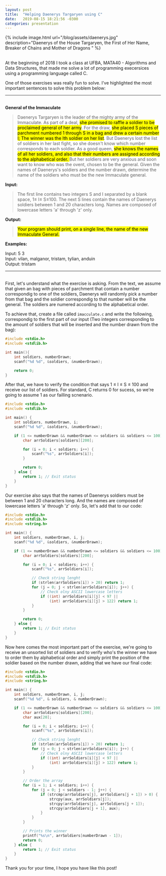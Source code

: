 ```yaml
---
layout: post
title:  "Helping Daenerys Targaryen using C"
date:   2019-08-15 18:21:56 -0300
categories: presentation
---
```


{% include image.html url="/blog/assets/daenerys.jpg" description="Daenerys of the House Targaryen, the First of Her Name, Breaker of Chains and Mother of Dragons " %}

<br>At the beginning of 2018 I took a class at UFBA, MATA40 - Algorithms and Data Structures, that made me solve a lot of programming execersices using a programming language called C.

One of those exercises was really fun to solve. I've highlighted the most important sentences to solve this problem below:

***

<br> **General of the Immaculate**

> Daenerys Targaryen is the leader of the mighty army of the Immaculate. As part of a deal, <mark>she promised to raffle a soldier to be proclaimed general of her army</mark>. For the draw, <mark>she placed S pieces of parchment numbered 1 through S in a bag and drew a certain number I; The winner was the Ith soldier on her list</mark>. But Daenerys lost the list of soldiers in her last fight, so she doesn't know which number corresponds to each soldier. As a good queen, <mark> she knows the names of all her soldiers, and also that their numbers are assigned according to the alphabetical order. </mark> But her soldiers are very anxious and soon want to know who was the ovent, chosen to be the general. Given the names of Daenerys's soldiers and the number drawn, determine the name of the soldiers who must be the new Immaculate general.

**Input:**

> The first line contains two integers S and I separated by a blank space, 1≤ I≤ S≤100. The next S lines contain the names of Daenerys soldiers between 1 and 20 characters long. Names are composed of lowercase letters 'a' through 'z' only.

**Output:**

> <mark>Your program should print, on a single line, the name of the new Immaculate General. </mark>

**Examples:**

Input: 5 3  
Input: vilan, malganor, tristam, tylian, anduin  
Output: tristam  

***

<br> First, let's understand what the exercise is asking. From the text, we assume that given an bag with pieces of parchment that contain a number correspondig to one of the soldiers, Daenerys will randomly pick a number from that bag and the soldier correspondig to that number will be the general. The soldiers are numered according to the alphabetical order.   

To achieve that, create a file called `imacculate.c` and write the following, correspondig to the first part of our input (Two integers corresponding to the amount of soldiers that will be inserted and the number drawn from the bag):

```c
#include <stdio.h>
#include <stdlib.h>

int main(){
    int soldiers, numberDrawn;
    scanf("%d %d", &soldiers, &numberDrawn);

    return 0;
}

```
After that, we have to verify the condition that says 1 ≤ I ≤ S ≤ 100 and receive our list of soldiers. For standard, C returns 0 for sucess, so we're going to assume 1 as our failling scnenario.

```c
#include <stdio.h>
#include <stdlib.h>

int main() {
    int soldiers, numberDrawn, i;
    scanf("%d %d", &soldiers, &numberDrawn);

    if (1 <= numberDrawn && numberDrawn <= soldiers && soldiers <= 100) {
        char arrSoldiers[soldiers][200];

        for (i = 0; i < soldiers; i++) {
            scanf("%s", arrSoldiers[i]);
        }

        return 0;
    } else {
        return 1; // Exit status
    }
}

```

Our exercise also says that the names of Daenerys soldiers must be between 1 and 20 characters long. And the names are composed of lowercase letters 'a' through 'z' only. So, let's add that to our code: 

```c
#include <stdio.h>
#include <stdlib.h>
#include <string.h>

int main() {
    int soldiers, numberDrawn, i, j;
    scanf("%d %d", &soldiers, &numberDrawn);

    if (1 <= numberDrawn && numberDrawn <= soldiers && soldiers <= 100) {
        char arrSoldiers[soldiers][200];

        for (i = 0; i < soldiers; i++) {
            scanf("%s", arrSoldiers[i]);

            // Check string lenght
            if (strlen(arrSoldiers[i]) > 20) return 1;
            for (j = 0; j < strlen(arrSoldiers[i]); j++) {
                // Check olny ASCII lowercase letters
                if ((int) arrSoldiers[i][j] < 97 ||
                    (int) arrSoldiers[i][j] > 122) return 1;
            }
        }

        return 0;
    } else {
        return 1; // Exit status
    }
}
```

Now here comes the most important part of the exercise, we're going to receive an unsorted list of soldiers and to verify who's the winner we have to order them by alphabetical order and simply print the position of the soldier based on the number drawn, adding that we have our final code: 

```c
#include <stdio.h>
#include <stdlib.h>
#include <string.h>

int main() {
    int soldiers, numberDrawn, i, j;
    scanf("%d %d", & soldiers, & numberDrawn);

    if (1 <= numberDrawn && numberDrawn <= soldiers && soldiers <= 100) {
        char arrSoldiers[soldiers][200];
        char aux[20];

        for (i = 0; i < soldiers; i++) {
            scanf("%s", arrSoldiers[i]);

            // Check string lenght
            if (strlen(arrSoldiers[i]) > 20) return 1;
            for (j = 0; j < strlen(arrSoldiers[i]); j++) {
                // Check olny ASCII lowercase letters
                if ((int) arrSoldiers[i][j] < 97 ||
                    (int) arrSoldiers[i][j] > 122) return 1;
            }
        }

        // Order the array 
        for (i = 1; i < soldiers; i++) {
            for (j = 0; j < soldiers - 1; j++) {
                if (strcmp(arrSoldiers[j], arrSoldiers[j + 1]) > 0) {
                    strcpy(aux, arrSoldiers[j]);
                    strcpy(arrSoldiers[j], arrSoldiers[j + 1]);
                    strcpy(arrSoldiers[j + 1], aux);
                }
            }
        }

        // Prints the winner
        printf("%s\n", arrSoldiers[numberDrawn - 1]);
        return 0;
    } else {
        return 1; // Exit status
    }
}
```
Thank you for your time, I hope you have like this post!
